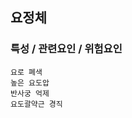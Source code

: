 ## 요정체




### 특성 / 관련요인 / 위험요인

>                
    
    요로 폐색
    높은 요도압
    반사궁 억제
    요도괄약근 경직
